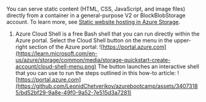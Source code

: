 You can serve static content (HTML, CSS, JavaScript, and image files) directly from a container in a general-purpose V2 or BlockBlobStorage account. 
To learn more, see [Static website hosting in Azure Storage](https://learn.microsoft.com/en-us/azure/storage/blobs/storage-blob-static-website).

1. Azure Cloud Shell is a free Bash shell that you can run directly within the Azure portal. Select the Cloud Shell button on the menu in the upper-right section of the Azure portal:
![https://portal.azure.com](https://learn.microsoft.com/en-us/azure/storage/common/media/storage-quickstart-create-account/cloud-shell-menu.png)
   The button launches an interactive shell that you can use to run the steps outlined in this how-to article:
![https://portal.azure.com](https://github.com/LeonidChetverikov/azurebootcamp/assets/34073185/bd52bf29-9a8e-49f0-9a52-7e515d3a7281)

